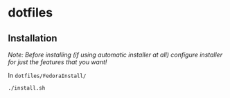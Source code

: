 # dotfiles
## Installation
_Note: Before installing (if using automatic installer at all) configure installer for just the features that you want!_

In `dotfiles/FedoraInstall/`
```
./install.sh
```
